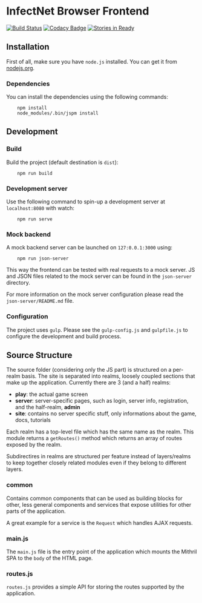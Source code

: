 # InfectNet Browser Frontend
[![Build Status](https://travis-ci.org/infectnet/infectnet-browser-frontend.svg?branch=develop)](https://travis-ci.org/infectnet/infectnet-browser-frontend)
[![Codacy Badge](https://api.codacy.com/project/badge/Grade/4689e81a1c4d43438d3f893962866ea6)](https://www.codacy.com/app/infectnet/infectnet-browser-frontend?utm_source=github.com&amp;utm_medium=referral&amp;utm_content=infectnet/infectnet-browser-frontend&amp;utm_campaign=Badge_Grade)
[![Stories in Ready](https://badge.waffle.io/infectnet/infectnet-parent.svg?label=ready&title=Ready)](http://waffle.io/infectnet/infectnet-parent)

## Installation

First of all, make sure you have `node.js` installed. You can get it from [nodejs.org](https://nodejs.org/).

### Dependencies

You can install the dependencies using the following commands:

~~~~
    npm install
    node_modules/.bin/jspm install
~~~~

## Development

### Build

Build the project (default destination is `dist`):

~~~~
    npm run build
~~~~

### Development server

Use the following command to spin-up a development server at `localhost:8080` with watch:

~~~~
    npm run serve
~~~~

### Mock backend

A mock backend server can be launched on `127:0.0.1:3000` using:

~~~~
    npm run json-server
~~~~

This way the frontend can be tested with real requests to a mock server. JS and JSON files related to the mock server can be found in the `json-server` directory.

For more information on the mock server configuration please read the `json-server/README.md` file. 

### Configuration

The project uses `gulp`. Please see the `gulp-config.js` and `gulpfile.js` to configure the development and build process.

## Source Structure 

The source folder (considering only the JS part) is structured on a per-realm basis. The site is separated into realms, loosely coupled sections that make up the application. Currently there are 3 (and a half) realms:

- **play**: the actual game screen
- **server**: server-specific pages, such as login, server info, registration, and the half-realm, **admin**
- **site**: contains no server specific stuff, only informations about the game, docs, tutorials

Each realm has a top-level file which has the same name as the realm. This module returns a `getRoutes()` method which returns an array of routes exposed by the realm.

Subdirectires in realms are structured per feature instead of layers/realms to keep together closely related modules even if they belong to different layers.

### common

Contains common components that can be used as building blocks for other, less general components and services that expose utilities for other parts of the application.

A great example for a service is the `Request` which handles AJAX requests.

### main.js

The `main.js` file is the entry point of the application which mounts the Mithril SPA to the `body` of the HTML page. 

### routes.js

`routes.js` provides a simple API for storing the routes supported by the application.
